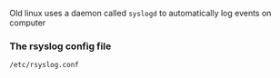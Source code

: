 Old linux uses a daemon called `syslogd` to automatically log events on computer

### The rsyslog config file

`/etc/rsyslog.conf`
